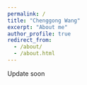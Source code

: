 ```yaml
---
permalink: /
title: "Chenggong Wang"
excerpt: "About me"
author_profile: true
redirect_from: 
  - /about/
  - /about.html
---
```


Update soon
